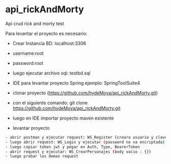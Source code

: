 # api_rickAndMorty
Api crud rick and morty test

Para levantar el proyecto es necesario:
- Crear Instancia BD: localhost:3306
- username:root
- password:root
- luego ejecutar archivo sql: testbd.sql


- IDE para levantar proyecto Spring ejemplo: SpringToolSuite4
- clonar proyecto (https://github.com/hydeMoya/api_rickAndMorty.git) 
- con el siguiente comando: git clone https://github.com/hydeMoya/api_rickAndMorty.git 
- luego en IDE importar proyecto maven existente
- levantar proyecto

``` sh
- abrir postman y ejecutar request: WS_Register (creara usuario y clave en bd)
- luego abrir request: WS_Login y ejecutar (password no va encriptada)
- luego copiar token jwt y pegar en Auth, Type, BearerToken
- abrir request y ejecutar: WS_CrearPersonajes (body vacio : {}) 
- luego probar los demas request
```

